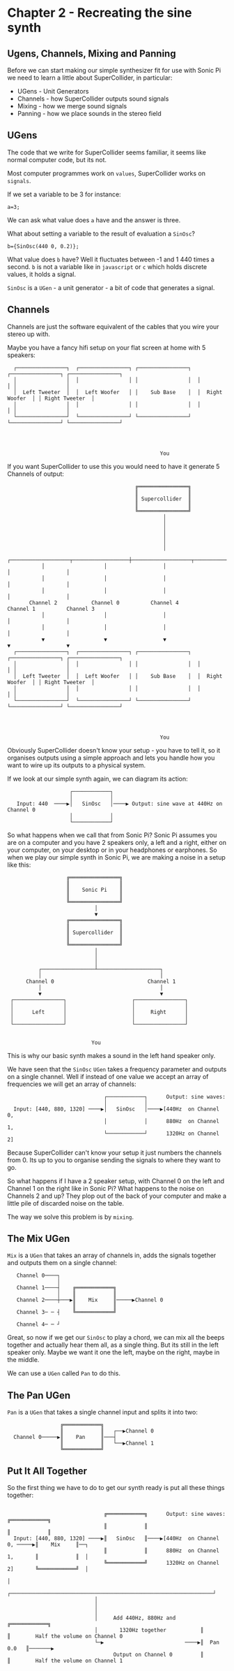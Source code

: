 # Chapter 2 - Recreating the sine synth

## Ugens, Channels, Mixing and Panning

Before we can start making our simple synthesizer fit for use with Sonic Pi we need to learn a little about SuperCollider, in particular:

* UGens - Unit Generators
* Channels - how SuperCollider outputs sound signals
* Mixing - how we merge sound signals
* Panning - how we place sounds in the stereo field

## UGens

The code that we write for SuperCollider seems familiar, it seems like normal computer code, but its not.

Most computer programmes work on `values`, SuperCollider works on `signals`.

If we set a variable to be 3 for instance:

```supercollider
a=3;
```

We can ask what value does `a` have and the answer is three.

What about setting a variable to the result of evaluation a `SinOsc`?

```supercollider
b={SinOsc(440 0, 0.2)};
```

What value does `b` have? Well it fluctuates between -1 and 1 440 times a second. `b` is not a variable like in `javascript` or `c` which holds discrete values, it holds a signal.

`SinOsc` is a `UGen` - a unit generator - a bit of code that generates a signal.

## Channels

Channels are just the software equivalent of the cables that you wire your stereo up with.

Maybe you have a fancy hifi setup on your flat screen at home with 5 speakers:

```
  ┌────────────────┐  ┌────────────────┐ ┌────────────────┐  ┌────────────────┐ ┌────────────────┐
  │                │  │                │ │                │  │                │ │                │
  │  Left Tweeter  │  │  Left Woofer   │ │    Sub Base    │  │  Right Woofer  │ │ Right Tweeter  │
  │                │  │                │ │                │  │                │ │                │
  └────────────────┘  └────────────────┘ └────────────────┘  └────────────────┘ └────────────────┘




                                                 You
```

If you want SuperCollider to use this you would need to have it generate 5 Channels of output:

```
                                         ╔════════════════╗
                                         ║                ║
                                         ║ Supercollider  ║
                                         ║                ║
                                         ╚════════════════╝
                                                  │
                                                  │
                                                  │
                                                  │
                                                  │
                                                  │
           ┌───────────────────┬──────────────────┼───────────────────┬──────────────────┐
           │                   │                  │                   │                  │
           │                   │                  │                   │                  │
           │                   │                  │                   │                  │
       Channel 2           Channel 0          Channel 4           Channel 1          Channel 3
           │                   │                  │                   │                  │
           │                   │                  │                   │                  │
           ▼                   ▼                  ▼                   ▼                  ▼
  ┌────────────────┐  ┌────────────────┐ ┌────────────────┐  ┌────────────────┐ ┌────────────────┐
  │                │  │                │ │                │  │                │ │                │
  │  Left Tweeter  │  │  Left Woofer   │ │    Sub Base    │  │  Right Woofer  │ │ Right Tweeter  │
  │                │  │                │ │                │  │                │ │                │
  └────────────────┘  └────────────────┘ └────────────────┘  └────────────────┘ └────────────────┘




                                                 You
```

Obviously SuperCollider doesn't know your setup - you have to tell it, so it organises outputs using a simple approach and lets you handle how you want to wire up its outputs to a physical system.

If we look at our simple synth again, we can diagram its action:

```
                    ┌────────────┐
                    │            │
   Input: 440  ────▶│   SinOsc   │────▶ Output: sine wave at 440Hz on Channel 0
                    │            │
                    └────────────┘
```

So what happens when we call that from Sonic Pi? Sonic Pi assumes you are on a computer and you have 2 speakers only, a left and a right, either on your computer, on your desktop or in your headphones or earphones. So when we play our simple synth in Sonic Pi, we are making a noise in a setup like this:

```
                   ╔════════════════╗
                   ║                ║
                   ║    Sonic Pi    ║
                   ║                ║
                   ╚════════════════╝
                            │
                            ▼
                   ╔════════════════╗
                   ║                ║
                   ║ Supercollider  ║
                   ║                ║
                   ╚════════════════╝
                            │
                            │
                            │
          ┌─────────────────┴────────────────────┐
          │                                      │
      Channel 0                              Channel 1
          │                                      │
          ▼                                      ▼
 ┌────────────────┐                     ┌────────────────┐
 │                │                     │                │
 │      Left      │                     │     Right      │
 │                │                     │                │
 └────────────────┘                     └────────────────┘


                           You

```

This is why our basic synth makes a sound in the left hand speaker only.

We have seen that the `SinOsc` `UGen` takes a frequency parameter and outputs on a single channel. Well if instead of one value we accept an array of frequencies we will get an array of channels:

```
                               ┌────────────┐      Output: sine waves:
                               │            │
  Input: [440, 880, 1320] ────▶│   SinOsc   │────▶[440Hz  on Channel 0,
                               │            │      880Hz  on Channel 1,
                               └────────────┘      1320Hz on Channel 2]
```

Because SuperCollider can't know your setup it just numbers the channels from 0. Its up to you to organise sending the signals to where they want to go.

So what happens if I have a 2 speaker setup, with Channel 0 on the left and Channel 1 on the right like in Sonic Pi? What happens to the noise on Channels 2 and up? They plop out of the back of your computer and make a little pile of discarded noise on the table.

The way we solve this problem is by `mixing`.

## The Mix UGen

`Mix` is a `UGen` that takes an array of channels in, adds the signals together and outputs them on a single channel:

```
   Channel 0────┐
                │
   Channel 1────┤    ╔════════════╗
                │    ║            ║
   Channel 2────┼───▶║    Mix     ║─────▶Channel 0
                     ║            ║
   Channel 3─ ─ ┤    ╚════════════╝

   Channel 4─ ─ ┘

```

Great, so now if we get our `SinOsc` to play a chord, we can mix all the beeps together and actually hear them all, as a single thing. But its still in the left speaker only. Maybe we want it one the left, maybe on the right, maybe in the middle.

We can use a `UGen` called `Pan` to do this.

## The Pan UGen

`Pan` is a `UGen` that takes a single channel input and splits it into two:

```
                 ╔════════════╗
                 ║            ║   ┌──▶Channel 0
  Channel 0─────▶║    Pan     ║───┤
                 ║            ║   └──▶Channel 1
                 ╚════════════╝
```

## Put It All Together

So the first thing we have to do to get our synth ready is put all these things together:

```

                               ╔════════════╗      Output: sine waves:        ╔════════════╗
                               ║            ║                                 ║            ║
  Input: [440, 880, 1320] ────▶║   SinOsc   ║────▶[440Hz  on Channel 0, ─────▶║    Mix     ║──┐
                               ║            ║      880Hz  on Channel 1,       ║            ║  │
                               ╚════════════╝      1320Hz on Channel 2]       ╚════════════╝  │
                                                                                              │
                            ┌─────────────────────────────────────────────────────────────────┘
                            │
                            │
                            │
                            │     Add 440Hz, 880Hz and        ╔════════════╗
                            │       1320Hz together           ║            ║        Half the volume on Channel 0
                            └─▶                          ────▶║  Pan 0.0   ║───────▶
                                  Output on Channel 0         ║            ║        Half the volume on Channel 1
```
